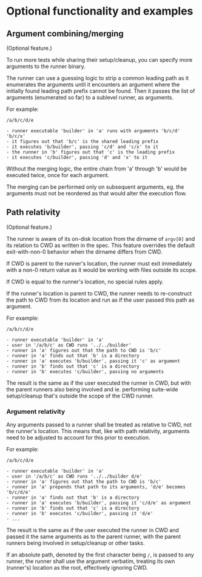 # Optional functionality and examples

## Argument combining/merging

(Optional feature.)

To run more tests while sharing their setup/cleanup, you can specify more
arguments to the runner binary.

The runner can use a guessing logic to strip a common leading path as it
enumerates the arguments until it encounters an argument where the initially
found leading path prefix cannot be found. Then it passes the list of arguments
(enumerated so far) to a sublevel runner, as arguments.

For example:
```
/a/b/c/d/e

- runner executable 'builder' in 'a' runs with arguments 'b/c/d' 'b/c/x'
- it figures out that 'b/c' is the shared leading prefix
- it executes 'b/builder', passing 'c/d' and 'c/x' to it
- the runner in 'b' figures out that 'c' is the leading prefix
- it executes 'c/builder', passing 'd' and 'x' to it
```
Without the merging logic, the entire chain from 'a' through 'b' would be
executed twice, once for each argument.

The merging can be performed only on subsequent arguments, eg. the arguments
must not be reordered as that would alter the execution flow.

## Path relativity

(Optional feature.)

The runner is aware of its on-disk location from the dirname of `argv[0]` and
its relation to CWD as written in the spec. This feature overrides the default
exit-with-non-0 behavior when the dirname differs from CWD.

If CWD is parent to the runner's location, the runner must exit immediately with
a non-0 return value as it would be working with files outside its scope.

If CWD is equal to the runner's location, no special rules apply.

If the runner's location is parent to CWD, the runner needs to re-construct the
path to CWD from its location and run as if the user passed this path as
argument.

For example:
```
/a/b/c/d/e

- runner executable 'builder' in 'a'
- user in '/a/b/c' as CWD runs '../../builder'
- runner in 'a' figures out that the path to CWD is 'b/c'
- runner in 'a' finds out that 'b' is a directory
- runner in 'a' executes 'b/builder', passing it 'c' as argument
- runner in 'b' finds out that 'c' is a directory
- runner in 'b' executes 'c/builder', passing no arguments
```
The result is the same as if the user executed the runner in CWD, but with the
parent runners also being involved and ie. performing suite-wide setup/cleanup
that's outside the scope of the CWD runner.

### Argument relativity

Any arguments passed to a runner shall be treated as relative to CWD, not the
runner's location. This means that, like with path relativity, arguments need
to be adjusted to account for this prior to execution.

For example:
```
/a/b/c/d/e

- runner executable 'builder' in 'a'
- user in '/a/b/c' as CWD runs '../../builder d/e'
- runner in 'a' figures out that the path to CWD is 'b/c'
- runner in 'a' prepends that path to its arguments, 'd/e' becomes 'b/c/d/e'
- runner in 'a' finds out that 'b' is a directory
- runner in 'a' executes 'b/builder', passing it 'c/d/e' as argument
- runner in 'b' finds out that 'c' is a directory
- runner in 'b' executes 'c/builder', passing it 'd/e'
- ...
```
The result is the same as if the user executed the runner in CWD and passed it
the same arguments as to the parent runner, with the parent runners being
involved in setup/cleanup or other tasks.

If an absolute path, denoted by the first character being `/`, is passed to any
runner, the runner shall use the argument verbatim, treating its own (runner's)
location as the root, effectively ignoring CWD.

